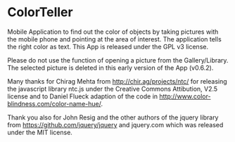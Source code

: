 ColorTeller
===========

Mobile Application to find out the color of objects by taking pictures with the mobile phone and pointing at the area of interest. The application tells the right color as text.
This App is released under the GPL v3 license.

Please do not use the function of opening a picture from the Gallery/Library. The selected picture is deleted in this early version of the App (v0.6.2).

Many thanks for Chirag Mehta from http://chir.ag/projects/ntc/ for releasing the javascript library ntc.js under the Creative Commons Attibution, V2.5 license and to Daniel Flueck adaption of the code in http://www.color-blindness.com/color-name-hue/.

Thank you also for John Resig and the other authors of the jquery library from https://github.com/jquery/jquery and jquery.com which was released under the MIT license.